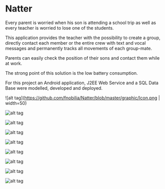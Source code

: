 # Natter

Every parent is worried when his son is attending a school trip as well as every teacher is worried to lose one of the students.

This application provides the teacher with the possibility to create a group, directly contact each member or the entire crew with text and vocal messages and permanently tracks all movements of each group-mate.

Parents can easily check the position of their sons and contact them while at work.

The strong point of this solution is the low battery consumption.

For this project an Android application, J2EE Web Service and a SQL Data Base were modelled, developed and deployed.

![alt tag](https://github.com/fnobilia/Natter/blob/master/graphic/Icon.png | width=50)

![alt tag](https://github.com/fnobilia/Natter/blob/master/screenshot/Home.png)

![alt tag](https://github.com/fnobilia/Natter/blob/master/screenshot/Login.png)

![alt tag](https://github.com/fnobilia/Natter/blob/master/screenshot/Profile.png)

![alt tag](https://github.com/fnobilia/Natter/blob/master/screenshot/Online.png)

![alt tag](https://github.com/fnobilia/Natter/blob/master/screenshot/Messaggi.png)

![alt tag](https://github.com/fnobilia/Natter/blob/master/screenshot/Voice.png)

![alt tag](https://github.com/fnobilia/Natter/blob/master/screenshot/Tow.png)

![alt tag](https://github.com/fnobilia/Natter/blob/master/screenshot/Position.png)